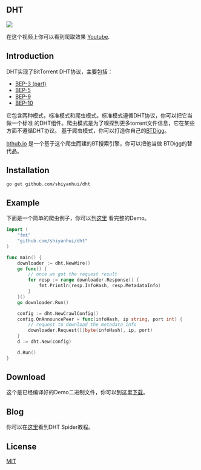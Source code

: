 ## DHT

![](https://raw.githubusercontent.com/shiyanhui/dht/master/doc/screen-shot.png)

在这个视频上你可以看到爬取效果 [Youtube](https://www.youtube.com/watch?v=AIpeQtw22kc).

## Introduction

DHT实现了BitTorrent DHT协议，主要包括：

- [BEP-3 (part)](http://www.bittorrent.org/beps/bep_0003.html)
- [BEP-5](http://www.bittorrent.org/beps/bep_0005.html)
- [BEP-9](http://www.bittorrent.org/beps/bep_0009.html)
- [BEP-10](http://www.bittorrent.org/beps/bep_0010.html)

它包含两种模式，标准模式和爬虫模式。标准模式遵循DHT协议，你可以把它当做一个标准
的DHT组件。爬虫模式是为了嗅探到更多torrent文件信息，它在某些方面不遵循DHT协议。
基于爬虫模式，你可以打造你自己的[BTDigg](http://btdigg.org/)。

[bthub.io](http://bthub.io) 是一个基于这个爬虫而建的BT搜索引擎，你可以把他当做
BTDigg的替代品。

## Installation

    go get github.com/shiyanhui/dht

## Example

下面是一个简单的爬虫例子，你可以到[这里](https://github.com/shiyanhui/dht/blob/master/sample)
看完整的Demo。

```go
import (
    "fmt"
    "github.com/shiyanhui/dht"
)

func main() {
    downloader := dht.NewWire()
    go func() {
        // once we got the request result
        for resp := range downloader.Response() {
            fmt.Println(resp.InfoHash, resp.MetadataInfo)
        }
    }()
    go downloader.Run()

    config := dht.NewCrawlConfig()
    config.OnAnnouncePeer = func(infoHash, ip string, port int) {
        // request to download the metadata info
        downloader.Request([]byte(infoHash), ip, port)
    }
    d := dht.New(config)

    d.Run()
}
```

## Download

这个是已经编译好的Demo二进制文件，你可以到这里[下载](https://github.com/shiyanhui/dht/files/407021/spider.zip)。

## Blog

你可以在[这里](https://github.com/shiyanhui/dht/wiki)看到DHT Spider教程。

## License

[MIT](https://github.com/shiyanhui/dht/blob/master/LICENSE)
